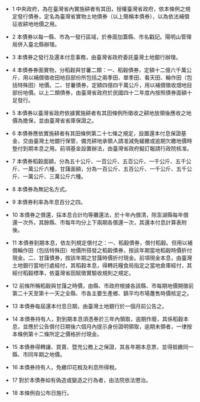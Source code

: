 * 1 中央政府，為在臺灣省內實施耕者有其田，授權臺灣省政府，依本條例之規定發行債券，定名為臺灣省實物土地債券（以上簡稱本債券），以為依法補償征收耕地地價之用。

* 2 本債券以每一縣、市為一發行區域，於券面加蓋縣、市名戳記。陽明山管理局併入臺北縣辦理。

* 3 本債券之發行及還本付息事務，由臺灣省政府委託臺灣土地銀行辦理。

* 4 本債券券面實物，分稻穀與甘薯二類：一、稻穀債券，定額十二億六千萬公斤，用以補償徵收田地目部份所包括之兩季田、單季田、看天田、輪作田（包括特殊田）地價。二、甘薯債券，定額四億四千萬公斤，用以補償徵收&#30033;地目部份地價。以上二類債券，由臺灣省政府於民國四十二年度內按照債券面額十足發行。

* 5 本債券以臺灣省政府依據實施耕者有其田條例所徵收之耕地放領後應收之地價為擔保，並由臺灣省省庫保證之。

* 6 本債券應依實施耕者有其田條例第二十七條之規定，設置還本付息保證基金，交由臺灣土地銀行保管，備充耕地承領人請准減免緩繳或逾期欠繳地價時墊付到期本息之用。前項基金設置辦法，由臺灣省政府擬訂報請行政院核准。

* 7 本債券稻穀面額，分為五十公斤、一百公斤、五百公斤、一千公斤、五千公斤、一萬公斤六種，甘藷面額，分為一百公斤、五百公斤、一千公斤、五千公斤、一萬公斤、三萬公斤六種。

* 8 本債券為無記名方式。

* 9 本債券利率為年息百分之四。

* 10 本債券之償還，採本息合計均等攤還法，於十年內償清，除澎湖縣每年償還一次外，其餘縣、市每年均分上下兩期各償還一次，其還本付息計算表附後。

* 11 本債券到期本息，依左列規定償付之：一、稻穀債券，償付稻穀。但用以補償輪作田（包括特殊田）地價所搭發之稻穀債券，按該年期當地稻穀時價折付現金。二、甘藷債券，按該年期之甘藷時價折付現金。前項現金本息，由臺灣土地銀行當地行處經付，其稻穀本息，得轉託糧食局指定之當地倉庫經付，其經付稻穀標準，依臺灣省田賦徵實驗收規則之規定。

* 12 前條所稱稻穀與甘藷之時價，由縣、市政府根據各該縣、市每期地價開徵前第二十天至第十一天之全縣、市各主要生產鄉、鎮平均市場躉售時價核定之。

* 13 本債券每屆還本付息日期，由臺灣土地銀行於一個月前公告之。

* 14 本債券持有人，對到期本息須憑券於三年內領取，逾期作廢，其係稻穀本息，並應於公告償付日期後六個月內提示身份證明領取，逾期未領者，一律按本條例第十二條所定之價格折付現金。

* 15 本債券得轉讓、買賣、暨充公務上之保證，其各年期本息票，並得抵繳同一縣、市同年期之地價。

* 16 本債券持有人，免繳印花稅及利息所得稅。

* 17 對於本債券如有偽造或變造之行為者，由法院依法懲治。

* 18 本條例自公布日施行。

